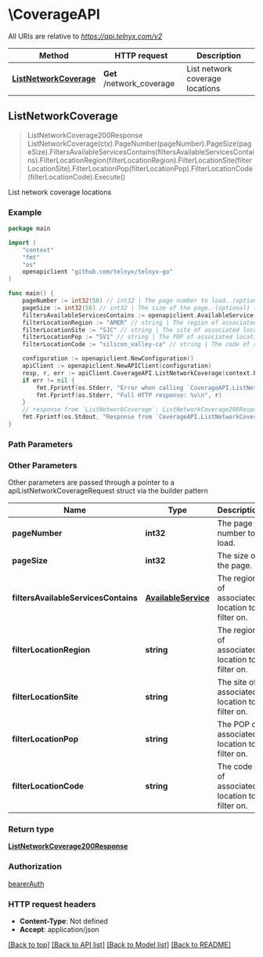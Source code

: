 # \CoverageAPI

All URIs are relative to *https://api.telnyx.com/v2*

Method | HTTP request | Description
------------- | ------------- | -------------
[**ListNetworkCoverage**](CoverageAPI.md#ListNetworkCoverage) | **Get** /network_coverage | List network coverage locations



## ListNetworkCoverage

> ListNetworkCoverage200Response ListNetworkCoverage(ctx).PageNumber(pageNumber).PageSize(pageSize).FiltersAvailableServicesContains(filtersAvailableServicesContains).FilterLocationRegion(filterLocationRegion).FilterLocationSite(filterLocationSite).FilterLocationPop(filterLocationPop).FilterLocationCode(filterLocationCode).Execute()

List network coverage locations



### Example

```go
package main

import (
	"context"
	"fmt"
	"os"
	openapiclient "github.com/telnyx/telnyx-go"
)

func main() {
	pageNumber := int32(56) // int32 | The page number to load. (optional) (default to 1)
	pageSize := int32(56) // int32 | The size of the page. (optional) (default to 20)
	filtersAvailableServicesContains := openapiclient.AvailableService("cloud_vpn") // AvailableService | The region of associated location to filter on. (optional)
	filterLocationRegion := "AMER" // string | The region of associated location to filter on. (optional)
	filterLocationSite := "SJC" // string | The site of associated location to filter on. (optional)
	filterLocationPop := "SV1" // string | The POP of associated location to filter on. (optional)
	filterLocationCode := "silicon_valley-ca" // string | The code of associated location to filter on. (optional)

	configuration := openapiclient.NewConfiguration()
	apiClient := openapiclient.NewAPIClient(configuration)
	resp, r, err := apiClient.CoverageAPI.ListNetworkCoverage(context.Background()).PageNumber(pageNumber).PageSize(pageSize).FiltersAvailableServicesContains(filtersAvailableServicesContains).FilterLocationRegion(filterLocationRegion).FilterLocationSite(filterLocationSite).FilterLocationPop(filterLocationPop).FilterLocationCode(filterLocationCode).Execute()
	if err != nil {
		fmt.Fprintf(os.Stderr, "Error when calling `CoverageAPI.ListNetworkCoverage``: %v\n", err)
		fmt.Fprintf(os.Stderr, "Full HTTP response: %v\n", r)
	}
	// response from `ListNetworkCoverage`: ListNetworkCoverage200Response
	fmt.Fprintf(os.Stdout, "Response from `CoverageAPI.ListNetworkCoverage`: %v\n", resp)
}
```

### Path Parameters



### Other Parameters

Other parameters are passed through a pointer to a apiListNetworkCoverageRequest struct via the builder pattern


Name | Type | Description  | Notes
------------- | ------------- | ------------- | -------------
 **pageNumber** | **int32** | The page number to load. | [default to 1]
 **pageSize** | **int32** | The size of the page. | [default to 20]
 **filtersAvailableServicesContains** | [**AvailableService**](AvailableService.md) | The region of associated location to filter on. | 
 **filterLocationRegion** | **string** | The region of associated location to filter on. | 
 **filterLocationSite** | **string** | The site of associated location to filter on. | 
 **filterLocationPop** | **string** | The POP of associated location to filter on. | 
 **filterLocationCode** | **string** | The code of associated location to filter on. | 

### Return type

[**ListNetworkCoverage200Response**](ListNetworkCoverage200Response.md)

### Authorization

[bearerAuth](../README.md#bearerAuth)

### HTTP request headers

- **Content-Type**: Not defined
- **Accept**: application/json

[[Back to top]](#) [[Back to API list]](../README.md#documentation-for-api-endpoints)
[[Back to Model list]](../README.md#documentation-for-models)
[[Back to README]](../README.md)

